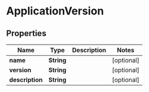

# ApplicationVersion


## Properties

| Name | Type | Description | Notes |
|------------ | ------------- | ------------- | -------------|
|**name** | **String** |  |  [optional] |
|**version** | **String** |  |  [optional] |
|**description** | **String** |  |  [optional] |



